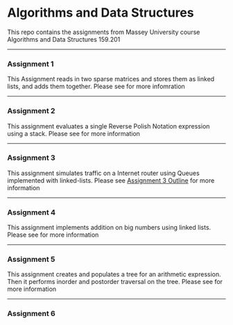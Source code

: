 # Algorithms and Data Structures

This repo contains the assignments from Massey University course Algorithms and Data Structures 159.201

---
### Assignment 1

This Assignment reads in two sparse matrices and stores them as linked lists, and adds them together. Please see []() for more infomration

---
### Assignment 2

This assignment evaluates a single Reverse Polish Notation expression using a stack. Please see []() for more information

---
### Assignment 3

This assignment simulates traffic on a Internet router using Queues implemented with linked-lists. Please see [Assignment 3
Outline](https://github.com/Lydia-Price776/Data_Structures/blob/main/Assignment3/Assignment3_Outline.pdf) for more information

---
### Assignment 4
This assignment implements addition on big numbers using linked lists. Please see []() for more information


---
### Assignment 5
This assignment creates and populates a tree for an arithmetic expression. Then it performs in­order and post­order traversal on the tree. Please see []() for more information

---
### Assignment 6
